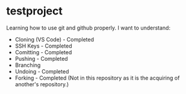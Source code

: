 # testproject
Learning how to use git and github properly.
I want to understand:
- Cloning (VS Code) - Completed
- SSH Keys - Completed
- Comitting - Completed
- Pushing - Completed
- Branching 
- Undoing - Completed
- Forking - Completed (Not in this repository as it is the acquiring of another's repository.)
